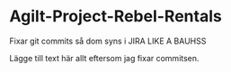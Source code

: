 # Agilt-Project-Rebel-Rentals

Fixar git commits så dom syns i JIRA LIKE A BAUHSS

Lägge till text här allt eftersom jag fixar commitsen.
